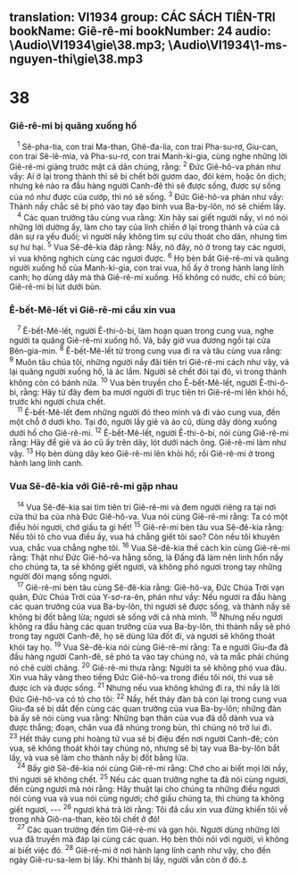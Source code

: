 translation: VI1934
group: CÁC SÁCH TIÊN-TRI
bookName: Giê-rê-mi 
bookNumber: 24
audio: \Audio\VI1934\gie\38.mp3; \Audio\VI1934\1-ms-nguyen-thi\gie\38.mp3
-------

<div class="title"><h1>38</h1><h3>Giê-rê-mi bị quăng xuống hố</h3></div>
<span class="verse gie_38_1"> <sup>1</sup> Sê-pha-tia, con trai Ma-than, Ghê-đa-lia, con trai Pha-su-rơ, Giu-can, con trai Sê-lê-mia, và Pha-su-rơ, con trai Manh-ki-gia, cùng nghe những lời Giê-rê-mi giảng trước mặt cả dân chúng, rằng: </span>
<span class="verse gie_38_2"><sup>2</sup> Đức Giê-hô-va phán như vầy: Ai ở lại trong thành thì sẽ bị chết bởi gươm dao, đói kém, hoặc ôn dịch; nhưng kẻ nào ra đầu hàng người Canh-đê thì sẽ được sống, được sự sống của nó như được của cướp, thì nó sẽ sống. </span>
<span class="verse gie_38_3"><sup>3</sup> Đức Giê-hô-va phán như vầy: Thành nầy chắc sẽ bị phó vào tay đạo binh vua Ba-by-lôn, nó sẽ chiếm lấy. <br/></span>
<span class="verse gie_38_4"> <sup>4</sup> Các quan trưởng tâu cùng vua rằng: Xin hãy sai giết người nầy, vì nó nói những lời dường ấy, làm cho tay của lính chiến ở lại trong thành và của cả dân sự ra yếu đuối; vì người nầy không tìm sự cứu thoát cho dân, nhưng tìm sự hư hại. </span>
<span class="verse gie_38_5"><sup>5</sup> Vua Sê-đê-kia đáp rằng: Nầy, nó đây, nó ở trong tay các ngươi, vì vua không nghịch cùng các ngươi được. </span>
<span class="verse gie_38_6"><sup>6</sup> Họ bèn bắt Giê-rê-mi và quăng người xuống hố của Manh-ki-gia, con trai vua, hố ấy ở trong hành lang lính canh; họ dùng dây mà thả Giê-rê-mi xuống. Hố không có nước, chỉ có bùn; Giê-rê-mi bị lút dưới bùn. <br/></span>
<div class="title"><h3>Ê-bết-Mê-lết vì Giê-rê-mi cầu xin vua</h3></div>
<span class="verse gie_38_7"> <sup>7</sup> Ê-bết-Mê-lết, người Ê-thi-ô-bi, làm hoạn quan trong cung vua, nghe người ta quăng Giê-rê-mi xuống hố. Vả, bấy giờ vua đương ngồi tại cửa Bên-gia-min. </span>
<span class="verse gie_38_8"><sup>8</sup> Ê-bết-Mê-lết từ trong cung vua đi ra và tâu cùng vua rằng: </span>
<span class="verse gie_38_9"><sup>9</sup> Muôn tâu chúa tôi, những người nầy đãi tiên tri Giê-rê-mi cách như vậy, vả lại quăng người xuống hố, là ác lắm. Người sẽ chết đói tại đó, vì trong thành không còn có bánh nữa. </span>
<span class="verse gie_38_10"><sup>10</sup> Vua bèn truyền cho Ê-bết-Mê-lết, người Ê-thi-ô-bi, rằng: Hãy từ đây đem ba mươi người đi trục tiên tri Giê-rê-mi lên khỏi hố, trước khi người chưa chết. <br/></span>
<span class="verse gie_38_11"> <sup>11</sup> Ê-bết-Mê-lết đem những người đó theo mình và đi vào cung vua, đến một chỗ ở dưới kho. Tại đó, người lấy giẻ và áo cũ, dùng dây dòng xuống dưới hố cho Giê-rê-mi. </span>
<span class="verse gie_38_12"><sup>12</sup> Ê-bết-Mê-lết, người Ê-thi-ô-bi, nói cùng Giê-rê-mi rằng: Hãy để giẻ và áo cũ ấy trên dây, lót dưới nách ông. Giê-rê-mi làm như vậy. </span>
<span class="verse gie_38_13"><sup>13</sup> Họ bèn dùng dây kéo Giê-rê-mi lên khỏi hố; rồi Giê-rê-mi ở trong hành lang lính canh. <br/></span>
<div class="title"><h3>Vua Sê-đê-kia với Giê-rê-mi gặp nhau</h3></div>
<span class="verse gie_38_14"> <sup>14</sup> Vua Sê-đê-kia sai tìm tiên tri Giê-rê-mi và đem người riêng ra tại nơi cửa thứ ba của nhà Đức Giê-hô-va. Vua nói cùng Giê-rê-mi rằng: Ta có một điều hỏi ngươi, chớ giấu ta gì hết! </span>
<span class="verse gie_38_15"><sup>15</sup> Giê-rê-mi bèn tâu vua Sê-đê-kia rằng: Nếu tôi tỏ cho vua điều ấy, vua há chẳng giết tôi sao? Còn nếu tôi khuyên vua, chắc vua chẳng nghe tôi. </span>
<span class="verse gie_38_16"><sup>16</sup> Vua Sê-đê-kia thề cách kín cùng Giê-rê-mi rằng: Thật như Đức Giê-hô-va hằng sống, là Đấng đã làm nên linh hồn nầy cho chúng ta, ta sẽ không giết ngươi, và không phó ngươi trong tay những người đòi mạng sống ngươi. <br/></span>
<span class="verse gie_38_17"> <sup>17</sup> Giê-rê-mi bèn tâu cùng Sê-đê-kia rằng: Giê-hô-va, Đức Chúa Trời vạn quân, Đức Chúa Trời của Y-sơ-ra-ên, phán như vầy: Nếu ngươi ra đầu hàng các quan trưởng của vua Ba-by-lôn, thì ngươi sẽ được sống, và thành nầy sẽ không bị đốt bằng lửa; ngươi sẽ sống với cả nhà mình. </span>
<span class="verse gie_38_18"><sup>18</sup> Nhưng nếu ngươi không ra đầu hàng các quan trưởng của vua Ba-by-lôn, thì thành nầy sẽ phó trong tay người Canh-đê, họ sẽ dùng lửa đốt đi, và ngươi sẽ không thoát khỏi tay họ. </span>
<span class="verse gie_38_19"><sup>19</sup> Vua Sê-đê-kia nói cùng Giê-rê-mi rằng: Ta e người Giu-đa đã đầu hàng người Canh-đê, sẽ phó ta vào tay chúng nó, và ta mắc phải chúng nó chê cười chăng. </span>
<span class="verse gie_38_20"><sup>20</sup> Giê-rê-mi thưa rằng: Người ta sẽ không phó vua đâu. Xin vua hãy vâng theo tiếng Đức Giê-hô-va trong điều tôi nói, thì vua sẽ được ích và được sống. </span>
<span class="verse gie_38_21"><sup>21</sup> Nhưng nếu vua không khứng đi ra, thì nầy là lời Đức Giê-hô-va có tỏ cho tôi: </span>
<span class="verse gie_38_22"><sup>22</sup> Nầy, hết thảy đàn bà còn lại trong cung vua Giu-đa sẽ bị dắt đến cùng các quan trưởng của vua Ba-by-lôn; những đàn bà ấy sẽ nói cùng vua rằng: Những bạn thân của vua đã dỗ dành vua và được thắng; đoạn, chân vua đã nhúng trong bùn, thì chúng nó trở lui đi. </span>
<span class="verse gie_38_23"><sup>23</sup> Hết thảy cung phi hoàng tử vua sẽ bị điệu đến nơi người Canh-đê; còn vua, sẽ không thoát khỏi tay chúng nó, nhưng sẽ bị tay vua Ba-by-lôn bắt lấy, và vua sẽ làm cho thành nầy bị đốt bằng lửa. <br/></span>
<span class="verse gie_38_24"> <sup>24</sup> Bấy giờ Sê-đê-kia nói cùng Giê-rê-mi rằng: Chớ cho ai biết mọi lời nầy, thì ngươi sẽ không chết. </span>
<span class="verse gie_38_25"><sup>25</sup> Nếu các quan trưởng nghe ta đã nói cùng ngươi, đến cùng ngươi mà nói rằng: Hãy thuật lại cho chúng ta những điều ngươi nói cùng vua và vua nói cùng ngươi; chớ giấu chúng ta, thì chúng ta không giết ngươi, --- </span>
<span class="verse gie_38_26"><sup>26</sup> ngươi khá trả lời rằng: Tôi đã cầu xin vua đừng khiến tôi về trong nhà Giô-na-than, kẻo tôi chết ở đó! <br/></span>
<span class="verse gie_38_27"> <sup>27</sup> Các quan trưởng đến tìm Giê-rê-mi và gạn hỏi. Người dùng những lời vua đã truyền mà đáp lại cùng các quan. Họ bèn thôi nói với người, vì không ai biết việc đó. </span>
<span class="verse gie_38_28"><sup>28</sup> Giê-rê-mi ở nơi hành lang lính canh như vậy, cho đến ngày Giê-ru-sa-lem bị lấy. Khi thành bị lấy, người vẫn còn ở đó.<a data-toggle="tooltip" data-placement="bottom" title="Exe 33:21">⚓</a><br/></span>
